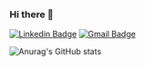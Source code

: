 ### Hi there 👋

[![Linkedin Badge](https://img.shields.io/badge/-Anderson_Silva-blue?style=flat-square&logo=Linkedin&logoColor=white&link=https://www.linkedin.com/in/anderson-silva-3a3883188)](https://www.linkedin.com/in/anderson-silva-3a3883188)
[![Gmail Badge](https://img.shields.io/badge/-andersonnsilva015@gmail.com-c14438?style=flat-square&logo=Gmail&logoColor=white&link=mailto:andersonnsilva015@gmail.com)](mailto:andersonnsilva015@gmail.com)

![Anurag's GitHub stats](https://github-readme-stats.vercel.app/api?username=andersonsilva019)
